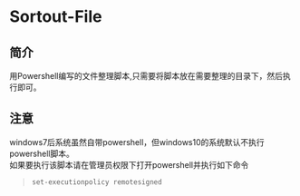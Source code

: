 # Sortout-File
## 简介
用Powershell编写的文件整理脚本,只需要将脚本放在需要整理的目录下，然后执行即可。
## 注意
windows7后系统虽然自带powershell，但windows10的系统默认不执行powershell脚本。  
如果要执行该脚本请在管理员权限下打开powershell并执行如下命令  
>`set-executionpolicy remotesigned`  
